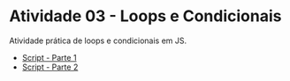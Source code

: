 # Atividade 03 - Loops e Condicionais

Atividade prática de loops e condicionais em JS.

- [Script - Parte 1](./parte-1/index.js)
- [Script - Parte 2](./parte-2/index.js)

